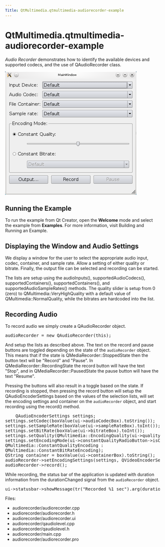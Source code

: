 ```yaml
---
Title: QtMultimedia.qtmultimedia-audiorecorder-example
---
```


# QtMultimedia.qtmultimedia-audiorecorder-example

<span class="subtitle"></span>
<!-- $$$audiorecorder-description -->
<p><i>Audio Recorder</i> demonstrates how to identify the available devices and supported codecs, and the use of QAudioRecorder class.</p>
<p class="centerAlign"><img src="../../../media/audiorecorder.png" alt="" /></p>
<h2 id="running-the-example">Running the Example</h2>
<p>To run the example from Qt Creator, open the <b>Welcome</b> mode and select the example from <b>Examples</b>. For more information, visit Building and Running an Example.</p>
<h2 id="displaying-the-window-and-audio-settings">Displaying the Window and Audio Settings</h2>
<p>We display a window for the user to select the appropriate audio input, codec, container, and sample rate. Allow a setting of either quality or bitrate. Finally, the output file can be selected and recording can be started.</p>
<p>The lists are setup using the audioInputs(), supportedAudioCodecs(), supportedContainers(), supportedContainers(), and supportedAudioSampleRates() methods. The quality slider is setup from 0 (zero) to QMultimedia::VeryHighQuality with a default value of QMultimedia::NormalQuality, while the bitrates are hardcoded into the list.</p>
<h2 id="recording-audio">Recording Audio</h2>
<p>To record audio we simply create a QAudioRecorder object.</p>
<pre class="cpp">audioRecorder <span class="operator">=</span> <span class="keyword">new</span> <span class="type">QAudioRecorder</span>(<span class="keyword">this</span>);</pre>
<p>And setup the lists as described above. The text on the record and pause buttons are toggled depending on the state of the <code>audioRecorder</code> object. This means that if the state is QMediaRecorder::StoppedState then the button text will be &quot;Record&quot; and &quot;Pause&quot;. In QMediaRecorder::RecordingState the record button will have the text &quot;Stop&quot;, and in QMediaRecorder::PausedState the pause button will have the text &quot;Resume&quot;.</p>
<p>Pressing the buttons will also result in a toggle based on the state. If recording is stopped, then pressing the record button will setup the QAudioEncoderSettings based on the values of the selection lists, will set the encoding settings and container on the <code>audioRecorder</code> object, and start recording using the record() method.</p>
<pre class="cpp">    <span class="type">QAudioEncoderSettings</span> settings;
settings<span class="operator">.</span>setCodec(boxValue(ui<span class="operator">-</span><span class="operator">&gt;</span>audioCodecBox)<span class="operator">.</span>toString());
settings<span class="operator">.</span>setSampleRate(boxValue(ui<span class="operator">-</span><span class="operator">&gt;</span>sampleRateBox)<span class="operator">.</span>toInt());
settings<span class="operator">.</span>setBitRate(boxValue(ui<span class="operator">-</span><span class="operator">&gt;</span>bitrateBox)<span class="operator">.</span>toInt());
settings<span class="operator">.</span>setQuality(<span class="type">QMultimedia</span><span class="operator">::</span>EncodingQuality(ui<span class="operator">-</span><span class="operator">&gt;</span>qualitySlider<span class="operator">-</span><span class="operator">&gt;</span>value()));
settings<span class="operator">.</span>setEncodingMode(ui<span class="operator">-</span><span class="operator">&gt;</span>constantQualityRadioButton<span class="operator">-</span><span class="operator">&gt;</span>isChecked() <span class="operator">?</span>
<span class="type">QMultimedia</span><span class="operator">::</span>ConstantQualityEncoding :
<span class="type">QMultimedia</span><span class="operator">::</span>ConstantBitRateEncoding);
<span class="type">QString</span> container <span class="operator">=</span> boxValue(ui<span class="operator">-</span><span class="operator">&gt;</span>containerBox)<span class="operator">.</span>toString();
audioRecorder<span class="operator">-</span><span class="operator">&gt;</span>setEncodingSettings(settings<span class="operator">,</span> <span class="type">QVideoEncoderSettings</span>()<span class="operator">,</span> container);
audioRecorder<span class="operator">-</span><span class="operator">&gt;</span>record();</pre>
<p>While recording, the status bar of the application is updated with duration information from the durationChanged signal from the <code>audioRecorder</code> object.</p>
<pre class="cpp">ui<span class="operator">-</span><span class="operator">&gt;</span>statusbar<span class="operator">-</span><span class="operator">&gt;</span>showMessage(tr(<span class="string">&quot;Recorded %1 sec&quot;</span>)<span class="operator">.</span>arg(duration <span class="operator">/</span> <span class="number">1000</span>));</pre>
<p>Files:</p>
<ul>
<li>audiorecorder/audiorecorder.cpp</li>
<li>audiorecorder/audiorecorder.h</li>
<li>audiorecorder/audiorecorder.ui</li>
<li>audiorecorder/qaudiolevel.cpp</li>
<li>audiorecorder/qaudiolevel.h</li>
<li>audiorecorder/main.cpp</li>
<li>audiorecorder/audiorecorder.pro</li>
</ul>
<!-- @@@audiorecorder -->
